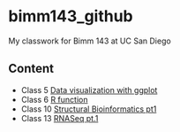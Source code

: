 # bimm143_github
My classwork for Bimm 143 at UC San Diego

## Content
 - Class 5 [Data visualization with ggplot](class5/Class5.md)
 - Class 6 [R function](class06/Class6.md)
 - Class 10 [Structural Bioinformatics pt1](Class10/class10.md)
 - Class 13 [RNASeq pt.1](Class13/class13.md)

